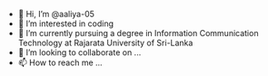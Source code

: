 - 👋 Hi, I’m @aaliya-05
- 👀 I’m interested in coding
- 🌱 I’m currently pursuing a degree in Information Communication Technology at Rajarata University of Sri-Lanka
- 💞️ I’m looking to collaborate on ...
- 📫 How to reach me ...

<!---
aaliya-05/aaliya-05 is a ✨ special ✨ repository because its `README.md` (this file) appears on your GitHub profile.
You can click the Preview link to take a look at your changes.
--->
